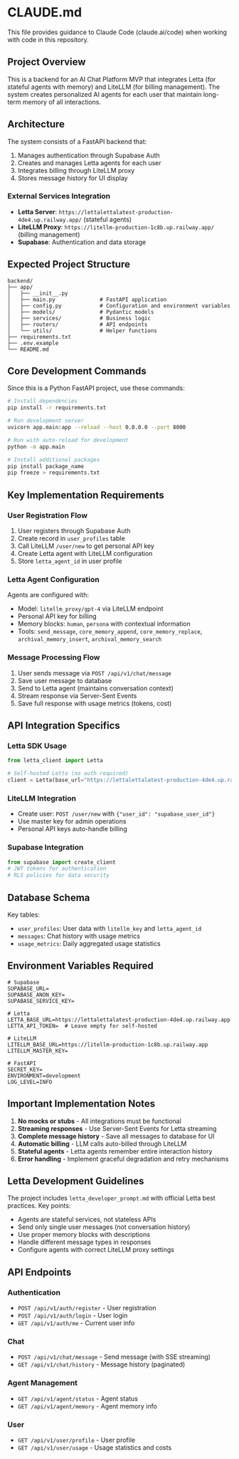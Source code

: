 # CLAUDE.md

This file provides guidance to Claude Code (claude.ai/code) when working with code in this repository.

## Project Overview

This is a backend for an AI Chat Platform MVP that integrates Letta (for stateful agents with memory) and LiteLLM (for billing management). The system creates personalized AI agents for each user that maintain long-term memory of all interactions.

## Architecture

The system consists of a FastAPI backend that:
1. Manages authentication through Supabase Auth
2. Creates and manages Letta agents for each user
3. Integrates billing through LiteLLM proxy
4. Stores message history for UI display

### External Services Integration

- **Letta Server**: `https://lettalettalatest-production-4de4.up.railway.app/` (stateful agents)
- **LiteLLM Proxy**: `https://litellm-production-1c8b.up.railway.app/` (billing management)
- **Supabase**: Authentication and data storage

## Expected Project Structure

```
backend/
├── app/
│   ├── __init__.py
│   ├── main.py              # FastAPI application
│   ├── config.py            # Configuration and environment variables
│   ├── models/              # Pydantic models
│   ├── services/            # Business logic
│   ├── routers/             # API endpoints
│   └── utils/               # Helper functions
├── requirements.txt
├── .env.example
└── README.md
```

## Core Development Commands

Since this is a Python FastAPI project, use these commands:

```bash
# Install dependencies
pip install -r requirements.txt

# Run development server
uvicorn app.main:app --reload --host 0.0.0.0 --port 8000

# Run with auto-reload for development
python -m app.main

# Install additional packages
pip install package_name
pip freeze > requirements.txt
```

## Key Implementation Requirements

### User Registration Flow
1. User registers through Supabase Auth
2. Create record in `user_profiles` table
3. Call LiteLLM `/user/new` to get personal API key
4. Create Letta agent with LiteLLM configuration
5. Store `letta_agent_id` in user profile

### Letta Agent Configuration
Agents are configured with:
- Model: `litellm_proxy/gpt-4` via LiteLLM endpoint
- Personal API key for billing
- Memory blocks: `human`, `persona` with contextual information
- Tools: `send_message`, `core_memory_append`, `core_memory_replace`, `archival_memory_insert`, `archival_memory_search`

### Message Processing Flow
1. User sends message via `POST /api/v1/chat/message`
2. Save user message to database
3. Send to Letta agent (maintains conversation context)
4. Stream response via Server-Sent Events
5. Save full response with usage metrics (tokens, cost)

## API Integration Specifics

### Letta SDK Usage
```python
from letta_client import Letta

# Self-hosted Letta (no auth required)
client = Letta(base_url="https://lettalettalatest-production-4de4.up.railway.app")
```

### LiteLLM Integration
- Create user: `POST /user/new` with `{"user_id": "supabase_user_id"}`
- Use master key for admin operations
- Personal API keys auto-handle billing

### Supabase Integration
```python
from supabase import create_client
# JWT tokens for authentication
# RLS policies for data security
```

## Database Schema

Key tables:
- `user_profiles`: User data with `litellm_key` and `letta_agent_id`
- `messages`: Chat history with usage metrics
- `usage_metrics`: Daily aggregated usage statistics

## Environment Variables Required

```env
# Supabase
SUPABASE_URL=
SUPABASE_ANON_KEY=
SUPABASE_SERVICE_KEY=

# Letta
LETTA_BASE_URL=https://lettalettalatest-production-4de4.up.railway.app
LETTA_API_TOKEN=  # Leave empty for self-hosted

# LiteLLM
LITELLM_BASE_URL=https://litellm-production-1c8b.up.railway.app
LITELLM_MASTER_KEY=

# FastAPI
SECRET_KEY=
ENVIRONMENT=development
LOG_LEVEL=INFO
```

## Important Implementation Notes

1. **No mocks or stubs** - All integrations must be functional
2. **Streaming responses** - Use Server-Sent Events for Letta streaming
3. **Complete message history** - Save all messages to database for UI
4. **Automatic billing** - LLM calls auto-billed through LiteLLM
5. **Stateful agents** - Letta agents remember entire interaction history
6. **Error handling** - Implement graceful degradation and retry mechanisms

## Letta Development Guidelines

The project includes `letta_developer_prompt.md` with official Letta best practices. Key points:
- Agents are stateful services, not stateless APIs
- Send only single user messages (not conversation history)
- Use proper memory blocks with descriptions
- Handle different message types in responses
- Configure agents with correct LiteLLM proxy settings

## API Endpoints

### Authentication
- `POST /api/v1/auth/register` - User registration
- `POST /api/v1/auth/login` - User login
- `GET /api/v1/auth/me` - Current user info

### Chat
- `POST /api/v1/chat/message` - Send message (with SSE streaming)
- `GET /api/v1/chat/history` - Message history (paginated)

### Agent Management
- `GET /api/v1/agent/status` - Agent status
- `GET /api/v1/agent/memory` - Agent memory info

### User
- `GET /api/v1/user/profile` - User profile
- `GET /api/v1/user/usage` - Usage statistics and costs